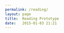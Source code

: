 ```yaml
---
permalink: /reading/
layout: page
title:  Reading Prototype
date:   2015-01-03 21:21
---
```


<div>


<div id="openseadragon1" style="width: 800px; height: 600px;"></div>


</div>
